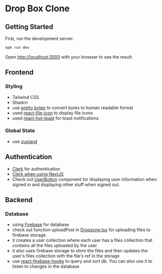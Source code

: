 # Drop Box Clone

## Getting Started

First, run the development server:

```bash
npm run dev
```

Open [http://localhost:3000](http://localhost:3000) with your browser to see the result.

## Frontend

### Styling 
- Tailwind CSS
- Shadcn
- use [pretty bytes](https://www.npmjs.com/package/pretty-bytes) to convert bytes to human readable format
- used [react-file-icon](https://www.npmjs.com/package/react-file-icon) to display file icons
- used [react-hot-toast](https://react-hot-toast.com/) for toast notifications

### Global State
- use [zustand](https://github.com/pmndrs/zustand)

## Authentication

- [Clerk](https://clerk.com/) for authentication
- [Clerk when using NextJS](https://clerk.com/docs/quickstarts/nextjs)
- Check out [UserButton](https://clerk.com/docs/components/user/user-button#user-button-component) component for displaying user information when signed in and displaying other stuff when signed out.

## Backend

### Database
- using [Firebase](https://firebase.google.com/) for database
- check out function uploadPost in [Dropzone.tsx](./components/Dropzone.tsx) for uploading files to firebase storage.
- it creates a user collection where each user has a files collection that contains all the files uploaded by the user
- it also uses firebase storage to store the files and then updates the user's files collection with the file's ref in the storage
- use [react-firebase-hooks](https://www.npmjs.com/package/react-firebase-hooks) to query and sort db. You can also use it to listen to changes in the database
